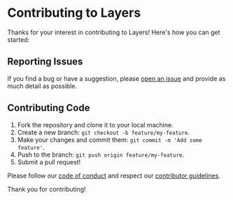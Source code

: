 # Contributing to Layers

Thanks for your interest in contributing to Layers! Here's how you can get started:

## Reporting Issues

If you find a bug or have a suggestion, please [open an issue](https://github.com/yourusername/yourprojectname/issues/new) and provide as much detail as possible.

## Contributing Code

1. Fork the repository and clone it to your local machine.
2. Create a new branch: `git checkout -b feature/my-feature`.
3. Make your changes and commit them: `git commit -m 'Add some feature'`.
4. Push to the branch: `git push origin feature/my-feature`.
5. Submit a pull request!

Please follow our [code of conduct](CODE_OF_CONDUCT.md) and respect our [contributor guidelines](CONTRIBUTING.md).

Thank you for contributing!

